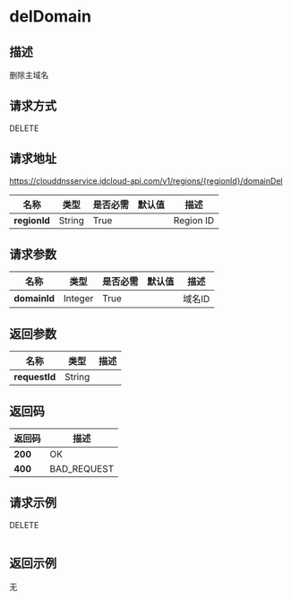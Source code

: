 # delDomain


## 描述
删除主域名

## 请求方式
DELETE

## 请求地址
https://clouddnsservice.jdcloud-api.com/v1/regions/{regionId}/domainDel

|名称|类型|是否必需|默认值|描述|
|---|---|---|---|---|
|**regionId**|String|True||Region ID|

## 请求参数
|名称|类型|是否必需|默认值|描述|
|---|---|---|---|---|
|**domainId**|Integer|True||域名ID|


## 返回参数
|名称|类型|描述|
|---|---|---|
|**requestId**|String||



## 返回码
|返回码|描述|
|---|---|
|**200**|OK|
|**400**|BAD_REQUEST|

## 请求示例
DELETE
```

```

## 返回示例
无
